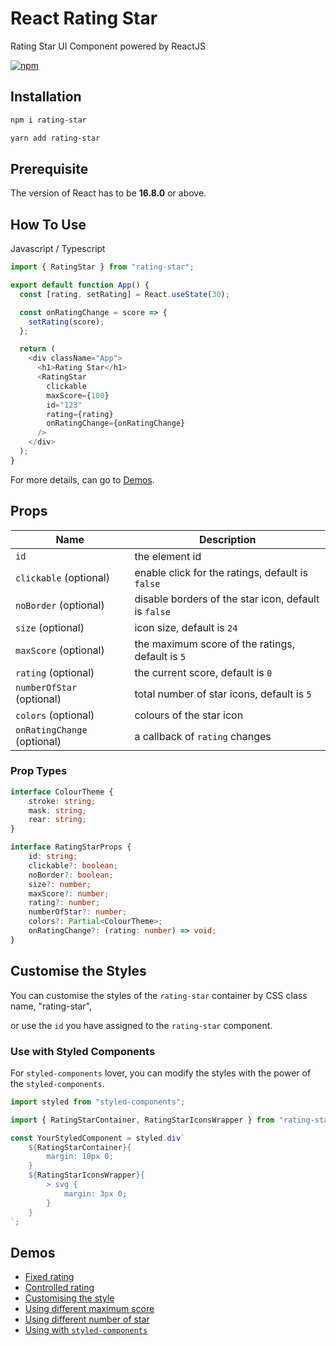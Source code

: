 # React Rating Star #

Rating Star UI Component powered by ReactJS

[![npm](https://img.shields.io/npm/v/rating-star?color=%23ffb100&style=flat-square)](https://www.npmjs.com/package/rating-star)

## Installation ##

```bash
npm i rating-star
```

```bash
yarn add rating-star
```

## Prerequisite ##

The version of React has to be **16.8.0** or above.

## How To Use ##

Javascript / Typescript

```javascript
import { RatingStar } from "rating-star";

export default function App() {
  const [rating, setRating] = React.useState(30);

  const onRatingChange = score => {
    setRating(score);
  };

  return (
    <div className="App">
      <h1>Rating Star</h1>
      <RatingStar
        clickable
        maxScore={100}
        id="123"
        rating={rating}
        onRatingChange={onRatingChange}
      />
    </div>
  );
}
```

For more details, can go to [Demos](#demos).

## Props ##

| Name                        | Description                                          |
| --------------------------- | ---------------------------------------------------- |
| `id`                        | the element id                                       |
| `clickable` (optional)      | enable click for the ratings, default is `false`     |
| `noBorder` (optional)       | disable borders of the star icon, default is `false` |
| `size` (optional)           | icon size, default is `24`                           |
| `maxScore` (optional)       | the maximum score of the ratings, default is `5`     |
| `rating` (optional)         | the current score, default is `0`                    |
| `numberOfStar` (optional)   | total number of star icons, default is `5`           |
| `colors` (optional)         | colours of the star icon                             |
| `onRatingChange` (optional) | a callback of `rating` changes                       |

### Prop Types ###

```typescript
interface ColourTheme {
    stroke: string;
    mask: string;
    rear: string;
}

interface RatingStarProps {
    id: string;
    clickable?: boolean;
    noBorder?: boolean;
    size?: number;
    maxScore?: number;
    rating?: number;
    numberOfStar?: number;
    colors?: Partial<ColourTheme>;
    onRatingChange?: (rating: number) => void;
}
```

## Customise the Styles ##

You can customise the styles of the `rating-star` container by CSS class name, "rating-star",

or use the `id` you have assigned to the `rating-star` component.

### Use with Styled Components ###

For `styled-components` lover, you can modify the styles with the power of the `styled-components`.

```typescript
import styled from "styled-components";

import { RatingStarContainer, RatingStarIconsWrapper } from "rating-star";

const YourStyledComponent = styled.div`
    ${RatingStarContainer}{
        margin: 10px 0;
    }
    ${RatingStarIconsWrapper}{
        > svg {
            margin: 3px 0;
        }
    }
`;
```

## Demos ##

* [Fixed rating](https://codesandbox.io/s/fixed-rating-fjjm8)
* [Controlled rating](https://codesandbox.io/s/controlled-rating-hlmmb)
* [Customising the style](https://codesandbox.io/s/customising-the-style-qi24u)
* [Using different maximum score](https://codesandbox.io/s/using-different-maximum-score-95krf)
* [Using different number of star](https://codesandbox.io/s/using-different-number-of-star-h67fy)
* [Using with `styled-components`](https://codesandbox.io/s/using-with-styled-components-dqvii)